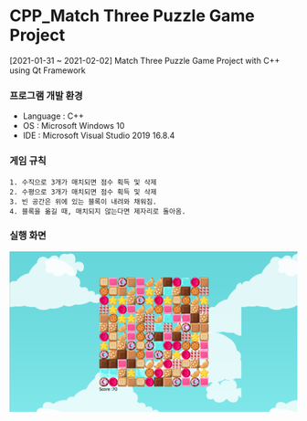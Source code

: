 # CPP_Match Three Puzzle Game Project
[2021-01-31 ~ 2021-02-02]  Match Three Puzzle Game Project with C++ using Qt Framework

### 프로그램 개발 환경
- Language : C++
- OS : Microsoft Windows 10
- IDE : Microsoft Visual Studio 2019 16.8.4

### 게임 규칙

```text
1. 수직으로 3개가 매치되면 점수 획득 및 삭제
2. 수평으로 3개가 매치되면 점수 획득 및 삭제
3. 빈 공간은 위에 있는 블록이 내려와 채워짐.
4. 블록을 옮길 때, 매치되지 않는다면 제자리로 돌아옴.
```

### 실행 화면

![Execution Screenshot](Images/picture.png)
